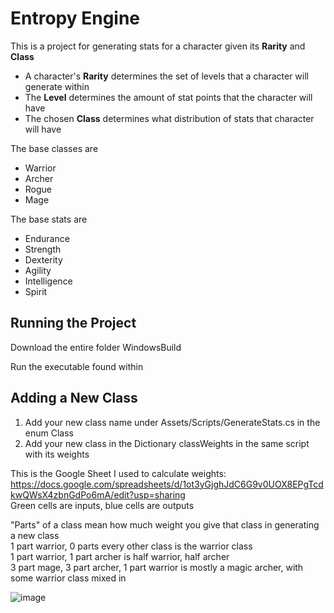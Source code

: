 # Entropy Engine 
This is a project for generating stats for a character given its **Rarity** and **Class**
- A character's **Rarity** determines the set of levels that a character will generate within  
- The **Level** determines the amount of stat points that the character will have  
- The chosen **Class** determines what distribution of stats that character will have

The base classes are 
- Warrior
- Archer
- Rogue
- Mage

The base stats are 
- Endurance
- Strength
- Dexterity
- Agility
- Intelligence
- Spirit

## Running the Project
Download the entire folder WindowsBuild

Run the executable found within

## Adding a New Class
1. Add your new class name under Assets/Scripts/GenerateStats.cs in the enum Class  
2. Add your new class in the Dictionary classWeights in the same script with its weights  

This is the Google Sheet I used to calculate weights: https://docs.google.com/spreadsheets/d/1ot3yGjghJdC6G9v0UOX8EPgTcdkwQWsX4zbnGdPo6mA/edit?usp=sharing  
Green cells are inputs, blue cells are outputs  

"Parts" of a class mean how much weight you give that class in generating a new class   
1 part warrior, 0 parts every other class is the warrior class  
1 part warrior, 1 part archer is half warrior, half archer  
3 part mage, 3 part archer, 1 part warrior is mostly a magic archer, with some warrior class mixed in 

![image](https://github.com/user-attachments/assets/d960b4f5-1fdc-45d3-9c52-718a44edb28c)
